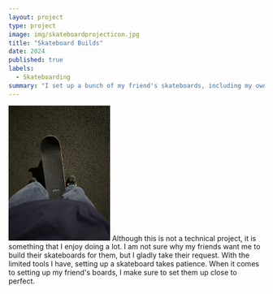 ```yaml
---
layout: project
type: project
image: img/skateboardprojecticon.jpg
title: "Skateboard Builds"
date: 2024
published: true
labels:
  - Skateboarding
summary: "I set up a bunch of my friend's skateboards, including my own"
---
```


<img width="200px" src="img/skateboard.jpg">
Although this is not a technical project, it is something that I enjoy doing a lot. I am not sure why my friends want me to build their skateboards for them, but I gladly take their request. With the limited tools I have, setting up a skateboard takes patience. When it comes to setting up my friend's boards, I make sure to set them up close to perfect.
